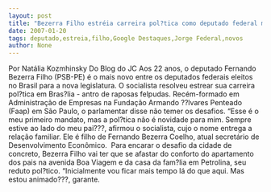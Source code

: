 ```yaml
---
layout: post
title: "Bezerra Filho estréia carreira pol?tica como deputado federal mais novo desta legislatura"
date: 2007-01-20
tags: deputado,estreia,filho,Google Destaques,Jorge Federal,novos
author: None
---
```

Por Natália Kozmhinsky&nbsp;Do Blog do JC
Aos 22 anos, o deputado Fernando Bezerra Filho (PSB-PE) é o mais novo entre os deputados federais eleitos no Brasil para a nova legislatura. O socialista resolveu estrear sua carreira pol?tica&nbsp;em Bras?lia - antro de raposas felpudas. 
Recém-formado em Administração de Empresas na Fundação Armando ??lvares Penteado (Faap) em São Paulo, o parlamentar&nbsp;disse não temer os desafios. “Esse é o meu primeiro mandato, mas a pol?tica não é novidade para mim. Sempre estive ao lado do meu pai???,&nbsp;afirmou o socialista, cujo o nome entrega a relação familiar. Ele é filho de Fernando Bezerra Coelho, atual secretário de Desenvolvimento Econômico.&nbsp;
Para encarar o desafio da cidade de concreto, Bezerra Filho vai ter que se afastar do conforto do apartamento dos pais na avenida Boa Viagem e da casa da fam?lia em Petrolina, seu reduto pol?tico. “Inicialmente vou ficar mais tempo lá do que aqui. Mas estou animado???, garante.  